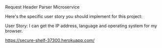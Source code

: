 Request Header Parser Microservice


Here's the specific user story you should implement for this project:


User Story: I can get the IP address, language and operating system for my browser.

https://secure-shelf-37300.herokuapp.com/
